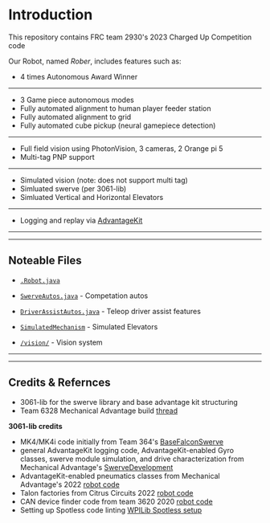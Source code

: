 # Introduction

This repository contains FRC team 2930's 2023 Charged Up Competition code

Our Robot, named *Rober*, includes features such as:

- 4 times Autonomous Award Winner
------------------------------------
- 3 Game piece autonomous modes
- Fully automated alignment to human player feeder station
- Fully automated alignment to grid
- Fully automated cube pickup (neural gamepiece detection)
-------------------------------------
- Full field vision using PhotonVision, 3 cameras, 2 Orange pi 5
- Multi-tag PNP support
------------------------------------------
- Simulated vision  (note: does not support multi tag)
- Simluated swerve (per 3061-lib)
- Simluated Vertical and Horizontal Elevators
------------------------------------------
- Logging and replay via [AdvantageKit](https://github.com/Mechanical-Advantage/AdvantageKit/blob/main/README.md)

------------------------------
-------------------------------

## Noteable Files
- [`.Robot.java`](/src/main/java/frc/robot/Robot.java)

- [`SwerveAutos.java`](/src/main/java/frc/robot/autonomous/SwerveAutos.java) - Competation autos

- [`DriverAssistAutos.java`](/src/main/java/frc/robot/DriverAssistAutos.java) - Teleop driver assist features

- [`SimulatedMechanism`](src/main/java/frc/robot/subsystems/SimMechanism/SimulatedMechanism.java) - Simulated Elevators

- [`/vision/`](/src/main/java/frc/lib/team3061/vision) - Vision system

------------------------------------
------------------------------------

## Credits & Refernces
- 3061-lib for the swerve library and base advantage kit structuring
- Team 6328 Mechanical Advantage build [thread](https://www.chiefdelphi.com/t/frc-6328-mechanical-advantage-2023-build-thread/420691)

**3061-lib credits**
* MK4/MK4i code initially from Team 364's [BaseFalconSwerve](https://github.com/Team364/BaseFalconSwerve)
* general AdvantageKit logging code, AdvantageKit-enabled Gyro classes, swerve module simulation, and drive characterization from Mechanical Advantage's [SwerveDevelopment](https://github.com/Mechanical-Advantage/SwerveDevelopment)
* AdvantageKit-enabled pneumatics classes from Mechanical Advantage's 2022 [robot code](https://github.com/Mechanical-Advantage/RobotCode2022)
* Talon factories from Citrus Circuits 2022 [robot code](https://github.com/frc1678/C2022)
* CAN device finder code from team 3620 2020 [robot code](https://github.com/FRC3620/FRC3620_2020_GalacticSenate)
* Setting up Spotless code linting [WPILib Spotless setup](https://docs.wpilib.org/en/latest/docs/software/advanced-gradlerio/code-formatting.html#spotless)
